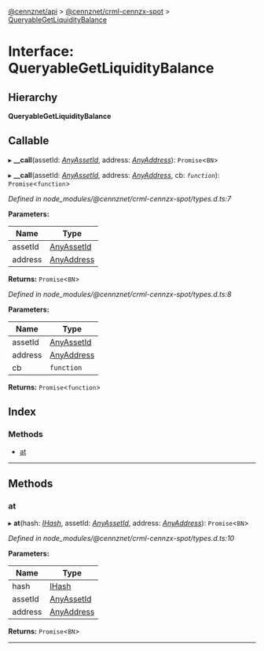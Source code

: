 [@cennznet/api](../README.md) > [@cennznet/crml-cennzx-spot](../modules/_cennznet_crml_cennzx_spot.md) > [QueryableGetLiquidityBalance](../interfaces/_cennznet_crml_cennzx_spot.queryablegetliquiditybalance.md)

# Interface: QueryableGetLiquidityBalance

## Hierarchy

**QueryableGetLiquidityBalance**

## Callable
▸ **__call**(assetId: *[AnyAssetId](../modules/_cennznet_crml_generic_asset.md#anyassetid)*, address: *[AnyAddress](../modules/_cennznet_crml_cennzx_spot.md#anyaddress)*): `Promise`<`BN`>

▸ **__call**(assetId: *[AnyAssetId](../modules/_cennznet_crml_generic_asset.md#anyassetid)*, address: *[AnyAddress](../modules/_cennznet_crml_cennzx_spot.md#anyaddress)*, cb: *`function`*): `Promise`<`function`>

*Defined in node_modules/@cennznet/crml-cennzx-spot/types.d.ts:7*

**Parameters:**

| Name | Type |
| ------ | ------ |
| assetId | [AnyAssetId](../modules/_cennznet_crml_generic_asset.md#anyassetid) |
| address | [AnyAddress](../modules/_cennznet_crml_cennzx_spot.md#anyaddress) |

**Returns:** `Promise`<`BN`>

*Defined in node_modules/@cennznet/crml-cennzx-spot/types.d.ts:8*

**Parameters:**

| Name | Type |
| ------ | ------ |
| assetId | [AnyAssetId](../modules/_cennznet_crml_generic_asset.md#anyassetid) |
| address | [AnyAddress](../modules/_cennznet_crml_cennzx_spot.md#anyaddress) |
| cb | `function` |

**Returns:** `Promise`<`function`>

## Index

### Methods

* [at](_cennznet_crml_cennzx_spot.queryablegetliquiditybalance.md#at)

---

## Methods

<a id="at"></a>

###  at

▸ **at**(hash: *[IHash](_plugnet.ihash.md)*, assetId: *[AnyAssetId](../modules/_cennznet_crml_generic_asset.md#anyassetid)*, address: *[AnyAddress](../modules/_cennznet_crml_cennzx_spot.md#anyaddress)*): `Promise`<`BN`>

*Defined in node_modules/@cennznet/crml-cennzx-spot/types.d.ts:10*

**Parameters:**

| Name | Type |
| ------ | ------ |
| hash | [IHash](_plugnet.ihash.md) |
| assetId | [AnyAssetId](../modules/_cennznet_crml_generic_asset.md#anyassetid) |
| address | [AnyAddress](../modules/_cennznet_crml_cennzx_spot.md#anyaddress) |

**Returns:** `Promise`<`BN`>

___

